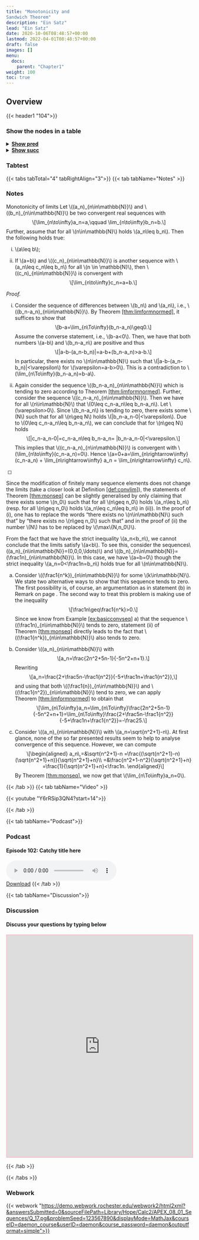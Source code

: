 ```yaml
---
title: "Monotonicity and
Sandwich Theorem"
description: "Ein Satz"
lead: "Ein Satz"
date: 2020-10-06T08:48:57+00:00
lastmod: 2022-04-01T08:48:57+00:00
draft: false
images: []
menu:
  docs:
    parent: "Chapter1"
weight: 100
toc: true
---
```


## Overview

{{< header1 "104">}}

### Show the nodes in a table

<details>
<summary><b><u>Show pred</u></b></summary>
<div class="table-responsive-sm">
<table class="table">
<thead>
  <tr>
    <th scope="col">Concept</th>
    <th scope="col">Content</th>
  </tr>
</thead>
<tbody>

<tr>
<th scope="row"><a href="../000/000-node.html">Logical Statements and Operations</a></th>
<td>Logic is the foundation to formulate proofs and to understand the language of mathematics.</td>
</tr>
        
<tr>
<th scope="row"><a href="../101/101-node.html">Convergence</a></th>
<td>Ein Satz</td>
</tr>
        
<tr>
<th scope="row"><a href="../102/102-node.html">Boundedness</a></th>
<td>Ein Satz</td>
</tr>
        
<tr class="bg-danger">
<th scope="row"><a href="../104/104-node.html">Monotonicity and
Sandwich Theorem</a></th>
<td>Ein Satz</td>
</tr>
        
</tbody>
</table>
</div>
</details>

<details>
<summary><b><u>Show succ</u></b></summary>
<div class="table-responsive-sm">
<table class="table">
<thead>
  <tr>
    <th scope="col">Concept</th>
    <th scope="col">Content</th>
  </tr>
</thead>
<tbody>

<tr class="bg-danger">
<th scope="row"><a href="../104/104-node.html">Monotonicity and
Sandwich Theorem</a></th>
<td>Ein Satz</td>
</tr>
        
</tbody>
</table>
</div>
</details>


### Tabtest

{{< tabs tabTotal="4" tabRightAlign="3">}}
{{< tab tabName="Notes" >}}

### Notes 
<div class="Theorem">
<p><span>Monotonicity of limits</span><span id="thm:monseq"
label="thm:monseq"></span> Let <span
class="math inline">\((a_n)_{n\in\mathbb{N}}\)</span> and <span
class="math inline">\((b_n)_{n\in\mathbb{N}}\)</span> be two convergent
real sequences with <span
class="math display">\[\lim_{n\to\infty}a_n=a,\qquad
\lim_{n\to\infty}b_n=b.\]</span> Further, assume that for all <span
class="math inline">\(n\in\mathbb{N}\)</span> holds <span
class="math inline">\(a_n\leq b_n\)</span>. Then the following holds
true:</p>
<ol type="i">
<li><p><span class="math inline">\(a\leq b\)</span>;</p></li>
<li><p>If <span class="math inline">\(a=b\)</span> and <span
class="math inline">\((c_n)_{n\in\mathbb{N}}\)</span> is another
sequence with <span class="math inline">\(a_n\leq c_n\leq b_n\)</span>
for all <span class="math inline">\(n \in \mathbb{N}\)</span>, then
<span class="math inline">\((c_n)_{n\in\mathbb{N}}\)</span> is
convergent with <span
class="math display">\[\lim_{n\to\infty}c_n=a=b.\]</span></p></li>
</ol>
</div>
<div class="proof">
<p><em>Proof.</em></p>
<ol type="i">
<li><p>Consider the sequence of differences between <span
class="math inline">\(b_n\)</span> and <span
class="math inline">\(a_n\)</span>, i.e., <span
class="math inline">\((b_n-a_n)_{n\in\mathbb{N}}\)</span>. By Theorem <a
href="#thm:limformnormed" data-reference-type="ref"
data-reference="thm:limformnormed">[thm:limformnormed]</a>, it suffices
to show that <span
class="math display">\[b-a=\lim_{n\To\infty}(b_n-a_n)\geq0.\]</span>
Assume the converse statement, i.e., <span
class="math inline">\(b-a&lt;0\)</span>. Then, we have that both numbers
<span class="math inline">\(a-b\)</span> and <span
class="math inline">\(b_n-a_n\)</span> are positive and thus <span
class="math display">\[|a-b-(a_n-b_n)|=a-b+(b_n-a_n)&gt;a-b.\]</span> In
particular, there exists no <span
class="math inline">\(n\in\mathbb{N}\)</span> such that <span
class="math inline">\(|a-b-(a_n-b_n)|&lt;\varepsilon\)</span> for <span
class="math inline">\(\varepsilon=a-b&gt;0\)</span>. This is
a contradiction to <span
class="math inline">\(\lim_{n\To\infty}(b_n-a_n)=b-a\)</span>.</p></li>
<li><p>Again consider the sequence <span
class="math inline">\((b_n-a_n)_{n\in\mathbb{N}}\)</span> which is
tending to zero according to Theorem <a href="#thm:limformnormed"
data-reference-type="ref"
data-reference="thm:limformnormed">[thm:limformnormed]</a>. Further,
consider the sequence <span
class="math inline">\((c_n-a_n)_{n\in\mathbb{N}}\)</span>. Then we have
for all <span class="math inline">\(n\in\mathbb{N}\)</span> that <span
class="math inline">\(0\leq c_n-a_n\leq b_n-a_n\)</span>. Let <span
class="math inline">\(\varepsilon&gt;0\)</span>. Since <span
class="math inline">\(b_n-a_n\)</span> is tending to zero, there exists
some <span class="math inline">\(N\)</span> such that for all <span
class="math inline">\(n\geq N\)</span> holds <span
class="math inline">\(|b_n-a_n-0|&lt;\varepsilon\)</span>. Due to <span
class="math inline">\(0\leq c_n-a_n\leq b_n-a_n\)</span>, we can
conclude that for <span class="math inline">\(n\geq N\)</span> holds
<span class="math display">\[|c_n-a_n-0|=c_n-a_n\leq b_n-a_n=
|b_n-a_n-0|&lt;\varepsilon.\]</span> This implies that <span
class="math inline">\((c_n-a_n)_{n\in\mathbb{N}}\)</span> is convergent
with <span class="math inline">\(\lim_{n\to\infty}(c_n-a_n)=0\)</span>.
Hence <span class="math inline">\(a=0+a=\lim_{n\rightarrow\infty}
(c_n-a_n) + \lim_{n\rightarrow\infty} a_n = \lim_{n\rightarrow\infty}
c_n\)</span>.</p></li>
</ol>
<p> ◻</p>
</div>
<div class="Remark">
<p><span id="rem:n_0mon" label="rem:n_0mon"></span> Since the
modification of finitely many sequence elements does not change the
limits (take a closer look at Definition <a href="#def:convlim"
data-reference-type="ref"
data-reference="def:convlim">[def:convlim]</a>), the statements of
Theorem <a href="#thm:monseq" data-reference-type="ref"
data-reference="thm:monseq">[thm:monseq]</a> can be slightly generalised
by only claiming that there exists some <span
class="math inline">\(n_0\)</span> such that for all <span
class="math inline">\(n\geq n_0\)</span> holds <span
class="math inline">\(a_n\leq b_n\)</span> (resp. for all <span
class="math inline">\(n\geq n_0\)</span> holds <span
class="math inline">\(a_n\leq c_n\leq b_n\)</span> in (ii)). In the
proof of (i), one has to replace the words “there exists no <span
class="math inline">\(n\in\mathbb{N}\)</span> such that” by “there
exists no <span class="math inline">\(n\geq n_0\)</span> such that” and
in the proof of (ii) the number <span class="math inline">\(N\)</span>
has to be replaced by <span
class="math inline">\(\max\{N,n_0\}\)</span>.</p>
</div>
<div class="Attention">
<p>From the fact that we have the strict inequality <span
class="math inline">\(a_n&lt;b_n\)</span>, we cannot conclude that the
limits satisfy <span class="math inline">\(a&lt;b\)</span>. To see this,
consider the sequences<span
class="math inline">\((a_n)_{n\in\mathbb{N}}=(0,0,0,\ldots)\)</span> and
<span
class="math inline">\((b_n)_{n\in\mathbb{N}}=(\frac1n)_{n\in\mathbb{N}}\)</span>.
In this case, we have <span class="math inline">\(a=b=0\)</span> though
the strict inequality <span
class="math inline">\(a_n=0&lt;\frac1n=b_n\)</span> holds true for all
<span class="math inline">\(n\in\mathbb{N}\)</span>.</p>
</div>
<div class="example">
<ol type="a">
<li><p>Consider <span
class="math inline">\((\frac1{n^k})_{n\in\mathbb{N}}\)</span> for some
<span class="math inline">\(k\in\mathbb{N}\)</span>. We state two
alternative ways to show that this sequence tends to zero. The first
possibility is, of course, an argumentation as in statement (b) in
Remark on page . The second way to treat this problem is making use of
the inequality <span
class="math display">\[\frac1n\geq\frac1{n^k}&gt;0.\]</span> Since we
know from Example <a href="#ex:basicconvseq" data-reference-type="ref"
data-reference="ex:basicconvseq">[ex:basicconvseq]</a> a) that the
sequence <span class="math inline">\((\frac1n)_{n\in\mathbb{N}}\)</span>
tends to zero, statement (ii) of Theorem <a href="#thm:monseq"
data-reference-type="ref" data-reference="thm:monseq">[thm:monseq]</a>
directly leads to the fact that <span
class="math inline">\((\frac1{n^k})_{n\in\mathbb{N}}\)</span> also tends
to zero.</p></li>
<li><p>Consider <span
class="math inline">\((a_n)_{n\in\mathbb{N}}\)</span> with <span
class="math display">\[a_n=\frac{2n^2+5n-1}{-5n^2+n+1}.\]</span>
Rewriting <span
class="math display">\[a_n=\frac{2+\frac5n-\frac1{n^2}}{-5+\frac1n+\frac1{n^2}},\]</span>
and using that both <span
class="math inline">\((\frac1{n})_{n\in\mathbb{N}}\)</span> and <span
class="math inline">\((\frac1{n^2})_{n\in\mathbb{N}}\)</span> tend to
zero, we can apply Theorem <a href="#thm:limformnormed"
data-reference-type="ref"
data-reference="thm:limformnormed">[thm:limformnormed]</a> to obtain
that <span
class="math display">\[\lim_{n\To\infty}a_n=\lim_{n\To\infty}\frac{2n^2+5n-1}{-5n^2+n+1}=\lim_{n\To\infty}\frac{2+\frac5n-\frac1{n^2}}{-5+\frac1n+\frac1{n^2}}=-\frac25.\]</span></p></li>
<li><p>Consider <span
class="math inline">\((a_n)_{n\in\mathbb{N}}\)</span> with <span
class="math inline">\(a_n=\sqrt{n^2+1}-n\)</span>. At first glance, none
of the so far presented results seem to help to analyse convergence of
this sequence. However, we can compute <span
class="math display">\[\begin{aligned}
a_n\,=&amp;\sqrt{n^2+1}-n
=\frac{(\sqrt{n^2+1}-n)(\sqrt{n^2+1}+n)}{\sqrt{n^2+1}+n}\\
=&amp;\frac{n^2+1-n^2}{\sqrt{n^2+1}+n}
=\frac{1}{\sqrt{n^2+1}+n}&lt;\frac1n.
\end{aligned}\]</span> By Theorem <a href="#thm:monseq"
data-reference-type="ref" data-reference="thm:monseq">[thm:monseq]</a>,
we now get that <span
class="math inline">\(\lim_{n\To\infty}a_n=0\)</span>.</p></li>
</ol>
</div>


{{< /tab >}}
{{< tab tabName="Video" >}}

{{< youtube "Y6rRSip3QN4?start=14">}}

{{< /tab >}}


{{< tab tabName="Podcast">}}
<h3>Podcast</h3>
<h4>Episode 102: Catchy title here</h4>
<audio controls>
  <source src="PODCAST_real" type="audio/wav" />
  Your browser does not support the audio element.
</audio>
<br />
<a href="" class="btn btn-primary btn-lg" download="PODCAST_real"
  >Download</a
>
{{< /tab >}}

{{< tab tabName="Discussion">}}

  <h3>Discussion</h3>
  <h4>Discuss your questions by typing below</h4>

  <iframe
    style="border: 2px solid pink"
    class="embed-responsive-item"
    name="embed_readwrite"
    src="https://pads.rz.tuhh.de/p/"
    width="100%"
    height="600"
  ></iframe>

{{< /tab >}}

{{< /tabs >}}


### Webwork

{{< webwork "https://demo.webwork.rochester.edu/webwork2/html2xml?&answersSubmitted=0&sourceFilePath=Library/Hope/Calc2/APEX_08_01_Sequences/Q_17.pg&problemSeed=123567890&displayMode=MathJax&courseID=daemon_course&userID=daemon&course_password=daemon&outputformat=simple">}}
